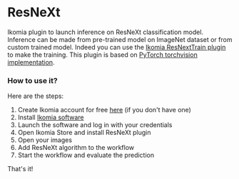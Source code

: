 # ResNeXt

Ikomia plugin to launch inference on ResNeXt classification model. Inference can be made from pre-trained model on ImageNet dataset or from custom trained model. Indeed you can use the [Ikomia ResNextTrain plugin](https://github.com/Ikomia-dev/ResNeXtTrain) to make the training. This plugin is based on [PyTorch torchvision implementation](https://github.com/pytorch/vision).

### How to use it?
Here are the steps:

1. Create Ikomia account for free [here](https://ikomia.com/accounts/signup/) (if you don't have one)
2. Install [Ikomia software](https://ikomia.com/en/download)
3. Launch the software and log in with your credentials
4. Open Ikomia Store and install ResNeXt plugin
5. Open your images
6. Add ResNeXt algorithm to the workflow
7. Start the workflow and evaluate the prediction

That's it!
